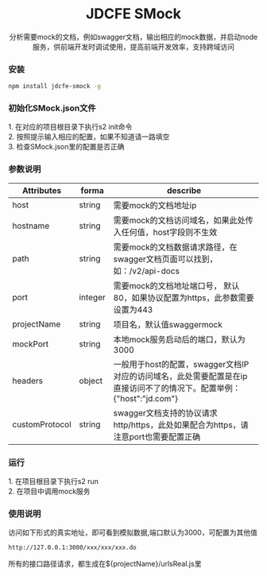 <div align="center">
  <h1>JDCFE SMock</h1>
  <p>分析需要mock的文档，例如swagger文档，输出相应的mock数据，并启动node服务，供前端开发时调试使用，提高前端开发效率，支持跨域访问</p>
</div>

### 安装

```bash
npm install jdcfe-smock -g
```

### 初始化SMock.json文件

<p>
1. 在对应的项目根目录下执行s2 init命令<br>
2. 按照提示输入相应的配置，如果不知道请一路填空<br>
3. 检查SMock.json里的配置是否正确<br>
</p>

### 参数说明

|Attributes|forma|describe
|---|---|---|
|host| string| 需要mock的文档地址ip
|hostname|string| 需要mock的文档访问域名，如果此处传入任何值，host字段则不生效
|path|string| 需要mock的文档数据请求路径，在swagger文档页面可以找到，如：/v2/api-docs
|port| integer| 需要mock的文档地址端口号， 默认80，如果协议配置为https，此参数需要设置为443
|projectName| string| 项目名，默认值swaggermock
|mockPort| string| 本地mock服务启动后的端口，默认为3000
|headers| object| 一般用于host的配置，swagger文档IP对应的访问域名，此处需要配置是在ip直接访问不了的情况下。配置举例：{"host":"jd.com"}
|customProtocol| string| swagger文档支持的协议请求 http/https，此处如果配合为https，请注意port也需要配置正确


### 运行

<p>
1. 在项目根目录下执行s2 run<br>
2. 在项目中调用mock服务<br>
</p>

### 使用说明

<p>
访问如下形式的真实地址，即可看到模拟数据,端口默认为3000，可配置为其他值
</p>

```bash
http://127.0.0.1:3000/xxx/xxx/xxx.do
```

<p>
所有的接口路径请求，都生成在${projectName}/urlsReal.js里
</p>
